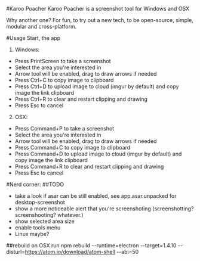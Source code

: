 #Karoo Poacher
Karoo Poacher is a screenshot tool for Windows and OSX

Why another one? For fun, to try out a new tech, to be open-source, simple, modular and cross-platform.

#Usage
Start, the app

1. Windows:
* Press PrintScreen to take a screenshot
* Select the area you're interested in
* Arrow tool will be enabled, drag to draw arrows if needed
* Press Ctrl+C to copy image to clipboard
* Press Ctrl+D to upload image to cloud (imgur by default) and copy image the link clipboard
* Press Ctrl+R to clear and restart clipping and drawing
* Press Esc to cancel
2. OSX:
* Press Command+P to take a screenshot
* Select the area you're interested in
* Arrow tool will be enabled, drag to draw arrows if needed
* Press Command+C to copy image to clipboard
* Press Command+D to upload image to cloud (imgur by default) and copy image the link clipboard
* Press Command+R to clear and restart clipping and drawing
* Press Esc to cancel

#Nerd corner:
##TODO 
* take a look if asar can be still enabled, see app.asar.unpacked for desktop-screenshot
* show a more noticeable alert that you're screenshoting (screenshotting? screenshooting? whatever.)
* show selected area size
* enable tools menu
* Linux maybe? 

##rebuild on OSX
run npm rebuild --runtime=electron --target=1.4.10 --disturl=https://atom.io/download/atom-shell --abi=50
